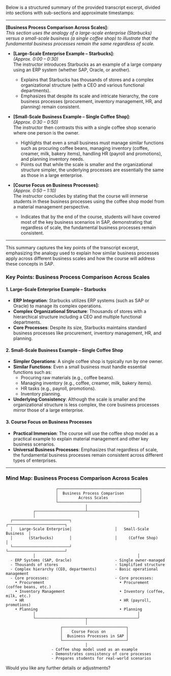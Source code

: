  
Below is a structured summary of the provided transcript excerpt, divided into sections with sub-sections and approximate timestamps:

---

**[Business Process Comparison Across Scales]:**  
*This section uses the analogy of a large-scale enterprise (Starbucks) versus a small-scale business (a single coffee shop) to illustrate that the fundamental business processes remain the same regardless of scale.*

- **[Large-Scale Enterprise Example – Starbucks]:**  
  *(Approx. 0:00 – 0:30)*  
  The instructor introduces Starbucks as an example of a large company using an ERP system (whether SAP, Oracle, or another).  
  - Explains that Starbucks has thousands of stores and a complex organizational structure (with a CEO and various functional departments).  
  - Emphasizes that despite its scale and intricate hierarchy, the core business processes (procurement, inventory management, HR, and planning) remain consistent.

- **[Small-Scale Business Example – Single Coffee Shop]:**  
  *(Approx. 0:30 – 0:50)*  
  The instructor then contrasts this with a single coffee shop scenario where one person is the owner.  
  - Highlights that even a small business must manage similar functions such as procuring coffee beans, managing inventory (coffee, creamer, milk, bakery items), handling HR (payroll and promotions), and planning inventory needs.  
  - Points out that while the scale is smaller and the organizational structure simpler, the underlying processes are essentially the same as those in a large enterprise.

- **[Course Focus on Business Processes]:**  
  *(Approx. 0:50 – 1:10)*  
  The instructor concludes by stating that the course will immerse students in these business processes using the coffee shop model from a material management perspective.  
  - Indicates that by the end of the course, students will have covered most of the key business scenarios in SAP, demonstrating that regardless of scale, the fundamental business processes remain consistent.

---

This summary captures the key points of the transcript excerpt, emphasizing the analogy used to explain how similar business processes apply across different business scales and how the course will address these concepts in SAP.

### **Key Points: Business Process Comparison Across Scales**

#### **1. Large-Scale Enterprise Example – Starbucks**
- **ERP Integration**: Starbucks utilizes ERP systems (such as SAP or Oracle) to manage its complex operations.
- **Complex Organizational Structure**: Thousands of stores with a hierarchical structure including a CEO and multiple functional departments.
- **Core Processes**: Despite its size, Starbucks maintains standard business processes like procurement, inventory management, HR, and planning.

#### **2. Small-Scale Business Example – Single Coffee Shop**
- **Simpler Operations**: A single coffee shop is typically run by one owner.
- **Similar Functions**: Even a small business must handle essential functions such as:
  - Procuring raw materials (e.g., coffee beans).
  - Managing inventory (e.g., coffee, creamer, milk, bakery items).
  - HR tasks (e.g., payroll, promotions).
  - Inventory planning.
- **Underlying Consistency**: Although the scale is smaller and the organizational structure is less complex, the core business processes mirror those of a large enterprise.

#### **3. Course Focus on Business Processes**
- **Practical Immersion**: The course will use the coffee shop model as a practical example to explain material management and other key business scenarios.
- **Universal Business Processes**: Emphasizes that regardless of scale, the fundamental business processes remain consistent across different types of enterprises.

---

### **Mind Map: Business Process Comparison Across Scales**

```plaintext
                      ┌────────────────────────────────────┐
                      │  Business Process Comparison       │
                      │         Across Scales              │
                      └────────────────────────────────────┘
                                   │
            ┌──────────────────────┴──────────────────────┐
            │                                             │
  ┌─────────────────────────┐                   ┌─────────────────────────┐
  │   Large-Scale Enterprise│                   │   Small-Scale Business  │
  │       (Starbucks)       │                   │     (Coffee Shop)       │
  └─────────────────────────┘                   └─────────────────────────┘
            │                                             │
  - ERP Systems (SAP, Oracle)                   - Single owner-managed
  - Thousands of stores                         - Simplified structure
  - Complex hierarchy (CEO, departments)        - Basic operational management
  - Core processes:                             - Core processes:
    • Procurement                                 • Procurement (coffee beans, etc.)
    • Inventory Management                        • Inventory (coffee, milk, etc.)
    • HR                                          • HR (payroll, promotions)
    • Planning                                    • Planning
            │                                             │
            └──────────────────────┬──────────────────────┘
                                   │
                        ┌────────────────────────────┐
                        │    Course Focus on         │
                        │  Business Processes in SAP │
                        └────────────────────────────┘
                                   │
                    - Coffee shop model used as an example
                    - Demonstrates consistency of core processes
                    - Prepares students for real-world scenarios
```

Would you like any further details or adjustments?